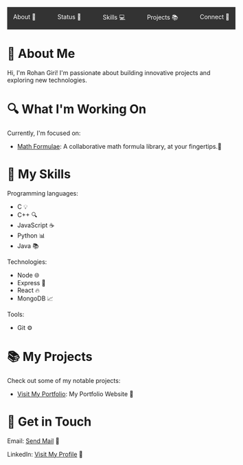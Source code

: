 <!DOCTYPE html>
<html lang="en">
<head>
	<meta charset="UTF-8">
	<meta name="viewport" content="width=device-width, initial-scale=1.0">
</head>
<body>
	<title>Rohan Giri's Portfolio</title>
	<nav style="display: flex; background-color: #333; color: #fff; padding: 1em; width: 100%;">
		<ul style="list-style: none; margin: 0; padding: 0; display: flex; flex-direction: row; justify-content: space-between; width: 100%;">
			<li style="margin-right: 20px;"><a href="#about" style="color: #fff; text-decoration: none;">About 🤔</a></li>
			<li style="margin-right: 20px;"><a href="#status" style="color: #fff; text-decoration: none;">Status 💬</a></li>
			<li style="margin-right: 20px;"><a href="#skills" style="color: #fff; text-decoration: none;">Skills 💻</a></li>
			<li style="margin-right: 20px;"><a href="#projects" style="color: #fff; text-decoration: none;">Projects 📚</a></li>
			<li><a href="#connect" style="color: #fff; text-decoration: none;">Connect 📲</a></li>
		</ul>
	</nav>
	<h1 id="about">👋 About Me</h1>
	<p>Hi, I'm Rohan Giri! I'm passionate about building innovative projects and exploring new technologies.</p>
	<h1 id="status">🔍 What I'm Working On</h1>
	<p>Currently, I'm focused on:</p>
	<ul>
		<li><a href="(link unavailable)">Math Formulae</a>: A collaborative math formula library, at your fingertips.🚀</li>
	</ul>
	<h1 id="skills">🎯 My Skills</h1>
	<p>Programming languages:</p>
	<ul>
		<li>C 💡</li>
		<li>C++ 🔍</li>
		<li>JavaScript ☕</li>
		<li>Python 📊</li>
		<li>Java 📚</li>
	</ul>
	<p>Technologies:</p>
	<ul>
		<li>Node 🌐</li>
		<li>Express 🚂</li>
		<li>React 🔥</li>
		<li>MongoDB 📈</li>
	</ul>
	<p>Tools:</p>
	<ul>
		<li>Git ⚙</li>
	</ul>
	<h1 id="projects">📚 My Projects</h1>
	<p>Check out some of my notable projects:</p>
	<ul>
		<li><a href="(link unavailable)">Visit My Portfolio</a>: My Portfolio Website 🚀</li>
	</ul>
	<h1 id="connect">📲 Get in Touch</h1>
	<p>Email: <a href="mailto:rohangiri1884@gmail.com">Send Mail</a> 📧</p>
	<p>LinkedIn: <a href="(link unavailable)">Visit My Profile</a> 💼</p>
	<!-- Lottie JSON files can be added here -->
	<div align="center">
		<lottie-player src="(link unavailable)" background="transparent" speed="1" style="width: 200px; height: 200px;" loop autoplay></lottie-player>
	</div>
</body>
</html>
